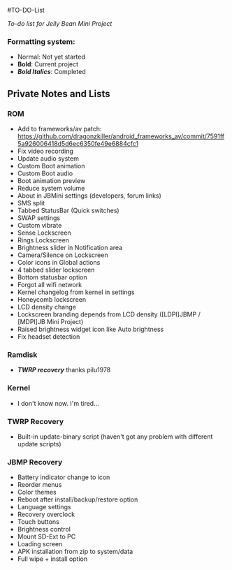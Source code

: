 #TO-DO-List

_To-do list for Jelly Bean Mini Project_

### Formatting system:

 * Normal: Not yet started
 * __Bold__: Current project
 * ___Bold Italics___: Completed

## Private Notes and Lists


### ROM
 * Add to frameworks/av patch: https://github.com/dragonzkiller/android_frameworks_av/commit/7591ff5a926006418d5d6ec6350fe49e6884cfc1
 * Fix video recording
 * Update audio system
 * Custom Boot animation
 * Custom Boot audio
 * Boot animation preview
 * Reduce system volume
 * About in JBMini settings (developers, forum links)
 * SMS split
 * Tabbed StatusBar (Quick switches)
 * SWAP settings
 * Custom vibrate
 * Sense Lockscreen
 * Rings Lockscreen
 * Brightness slider in Notification area
 * Camera/Silence on Lockscreen
 * Color icons in Global actions
 * 4 tabbed slider lockscreen
 * Bottom statusbar option
 * Forgot all wifi network
 * Kernel changelog from kernel in settings
 * Honeycomb lockscreen
 * LCD density change
 * Lockscreen branding depends from LCD density ([LDPI]JBMP / [MDPI]JB Mini Project)
 * Raised brightness widget icon like Auto brightness
 * Fix headset detection


### Ramdisk
 * ___TWRP recovery___ thanks pilu1978


### Kernel
 * I don't know now. I'm tired...


### TWRP Recovery
 * Built-in update-binary script (haven't got any problem with different update scripts)

### JBMP Recovery
 * Battery indicator change to icon
 * Reorder menus
 * Color themes
 * Reboot after install/backup/restore option
 * Language settings
 * Recovery overclock
 * Touch buttons
 * Brightness control
 * Mount SD-Ext to PC
 * Loading screen
 * APK installation from zip to system/data
 * Full wipe + install option
